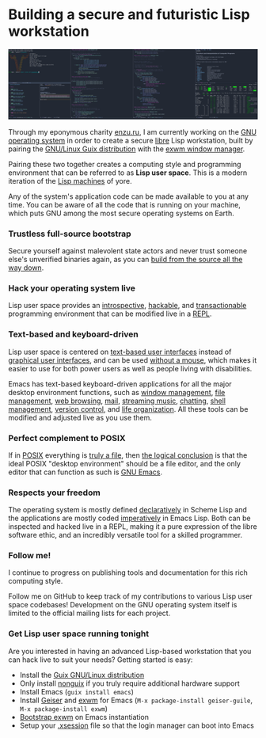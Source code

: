 # Building a secure and futuristic Lisp workstation

![A modern Lisp machine for the ultimate programming experience](screenshot.png "Screenshot of lisp hacking in exwm running on Guix System")

Through my eponymous charity [enzu.ru](https://enzu.ru), I am currently working on the [GNU operating system](https://www.gnu.org/) in order to create a secure [libre](https://www.gnu.org/philosophy/free-sw.html) Lisp workstation, built by pairing the [GNU/Linux Guix distribution](https://guix.gnu.org) with the [exwm window manager](https://github.com/ch11ng/exwm).

Pairing these two together creates a computing style and programming environment that can be referred to as **Lisp user space**. This is a modern iteration of the [Lisp machines](https://en.wikipedia.org/wiki/Lisp_machine) of yore.

Any of the system's application code can be made available to you at any time. You can be aware of all the code that is running on your machine, which puts GNU among the most secure operating systems on Earth.

### Trustless full-source bootstrap

Secure yourself against malevolent state actors and never trust someone else's unverified binaries again, as you can [build from the source all the way down](https://guix.gnu.org/blog/2023/the-full-source-bootstrap-building-from-source-all-the-way-down/).

### Hack your operating system live

Lisp user space provides an [introspective](https://www.gnu.org/software/guile/manual/html_node/Introspection.html), [hackable](https://www.gnu.org/philosophy/rms-hack.en.html), and [transactionable](https://guix.gnu.org/en/blog/2018/multi-dimensional-transactions-and-rollbacks-oh-my/) programming environment that can be modified live in a [REPL](https://en.wikipedia.org/wiki/Read%E2%80%93eval%E2%80%93print_loop).

### Text-based and keyboard-driven

Lisp user space is centered on [text-based user interfaces](https://en.wikipedia.org/wiki/Text-based_user_interface) instead of [graphical user interfaces](https://en.wikipedia.org/wiki/Graphical_user_interface), and can be used [without a mouse](https://www.nongnu.org/ratpoison/inspiration.html), which makes it easier to use for both power users as well as people living with disabilities.

Emacs has text-based keyboard-driven applications for all the major desktop environment functions, such as [window management](https://github.com/ch11ng/exwm), [file management](https://github.com/suntsov/efar), [web browsing](https://github.com/emacsmirror/elpher), [mail](https://notmuchmail.org/notmuch-emacs/), [streaming music](https://github.com/agrif/pianobar.el), [chatting](https://www.gnu.org/software/emacs/manual/html_mono/erc.html), [shell management](https://www.gnu.org/software/emacs/manual/html_mono/eshell.html), [version control](https://magit.vc/), and [life organization](https://orgmode.org/). All these tools can be modified and adjusted live as you use them.
 
### Perfect complement to POSIX

If in [POSIX](https://en.wikipedia.org/wiki/POSIX) everything is [truly a file](https://en.wikipedia.org/wiki/Everything_is_a_file), then [the logical conclusion](https://github.com/NetBSD/src/blob/trunk/doc/roadmaps/desktop#L259) is that the ideal POSIX "desktop environment" should be a file editor, and the only editor that can function as such is [GNU Emacs](https://www.gnu.org/software/emacs/).

### Respects your freedom

The operating system is mostly defined [declaratively](https://en.wikipedia.org/wiki/Declarative_programming) in Scheme Lisp and the applications are mostly coded [imperatively](https://en.wikipedia.org/wiki/Imperative_programming) in Emacs Lisp. Both can be inspected and hacked live in a REPL, making it a pure expression of the libre software ethic, and an incredibly versatile tool for a skilled programmer.

### Follow me!

I continue to progress on publishing tools and documentation for this rich computing style.

Follow me on GitHub to keep track of my contributions to various Lisp user space codebases! Development on the GNU operating system itself is limited to the official mailing lists for each project.

### Get Lisp user space running tonight

Are you interested in having an advanced Lisp-based workstation that you can hack live to suit your needs? Getting started is easy:

- Install the [Guix GNU/Linux distribution](https://guix.gnu.org)
- Only install [nonguix](https://gitlab.com/nonguix/nonguix) if you truly require additional hardware support
- Install Emacs (`guix install emacs`)
- Install [Geiser](https://www.nongnu.org/geiser/) and [exwm](https://github.com/ch11ng/exwm) for Emacs (`M-x package-install geiser-guile`, `M-x package-install exwm`)
- [Bootstrap exwm](https://github.com/ch11ng/exwm/wiki#bootstrap) on Emacs instantiation
- Setup your [.xsession](https://github.com/ch11ng/exwm/wiki/Configuration-Example#configuration-of-x-init-script) file so that the login manager can boot into Emacs
